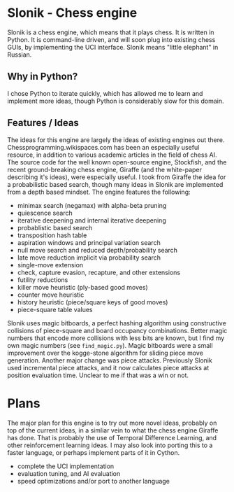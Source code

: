 # Slonik - Chess engine
Slonik is a chess engine, which means that it plays chess. It is written in Python. It is command-line driven, and will soon plug into existing chess GUIs, by implementing the UCI interface. Slonik means "little elephant" in Russian.

## Why in Python?
I chose Python to iterate quickly, which has allowed me to learn and implement more ideas, though Python is considerably slow for this domain.

## Features / Ideas
The ideas for this engine are largely the ideas of existing engines out there. Chessprogramming.wikispaces.com has been an especially useful resource, in addition to various academic articles in the field of chess AI. The source code for the well known open-source engine, Stockfish, and the recent ground-breaking chess engine, Giraffe (and the white-paper describing it's ideas), were especially useful. I took from Giraffe the idea for a probabilistic based search, though many ideas in Slonik are implemented from a depth based mindset. The engine features the following:

- minimax search (negamax) with alpha-beta pruning
- quiescence search
- iterative deepening and internal iterative deepening
- probablistic based search
- transposition hash table
- aspiration windows and principal variation search
- null move search and reduced depth/probability search
- late move reduction implicit via probability search
- single-move extension
- check, capture evasion, recapture, and other extensions
- futility reductions
- killer move heuristic (ply-based good moves)
- counter move heuristic
- history heuristic (piece/square keys of good moves)
- piece-square table values

Slonik uses magic bitboards, a perfect hashing algorithm using constructive collisions of piece-square and board occupancy combinations. Better magic numbers that encode more collisions with less bits are known, but I find my own magic numbers (see `find_magic.py`). Magic bitboards were a small improvement over the kogge-stone algorithm for sliding piece move generation. Another major change was piece attacks. Previously Slonik used incremental piece attacks, and it now calculates piece attacks at position evaluation time. Unclear to me if that was a win or not.

# Plans
The major plan for this engine is to try out more novel ideas, probably on top of the current ideas, in a simliar vein to what the chess engine Giraffe has done. That is probably the use of Temporal Difference Learning, and other reinforcement learning ideas. I may also look into porting this to a faster language, or perhaps implement parts of it in Cython.

- complete the UCI implementation
- evaluation tuning, and AI evaluation
- speed optimizations and/or port to another language
